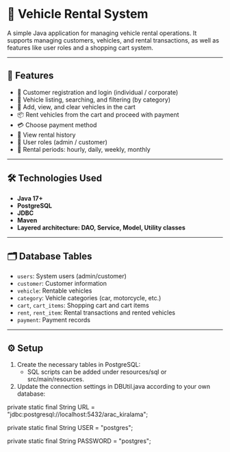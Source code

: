 # 🚗 Vehicle Rental System

A simple Java application for managing vehicle rental operations. It supports managing customers, vehicles, and rental transactions, as well as features like user roles and a shopping cart system.

---

## 📌 Features

- 👤 Customer registration and login (individual / corporate)
- 🚗 Vehicle listing, searching, and filtering (by category)
- 🛒 Add, view, and clear vehicles in the cart
- 📦 Rent vehicles from the cart and proceed with payment
- 💳 Choose payment method
- 📜 View rental history
- 🔐 User roles (admin / customer)
- 📆 Rental periods: hourly, daily, weekly, monthly

---

## 🛠️ Technologies Used

- **Java 17+**
- **PostgreSQL**
- **JDBC**
- **Maven**
- **Layered architecture: DAO, Service, Model, Utility classes**

---

## 🗂️ Database Tables

- `users`: System users (admin/customer)
- `customer`: Customer information
- `vehicle`: Rentable vehicles
- `category`: Vehicle categories (car, motorcycle, etc.)
- `cart`, `cart_items`: Shopping cart and cart items
- `rent`, `rent_item`: Rental transactions and rented vehicles
- `payment`: Payment records

---

## ⚙️ Setup

1. Create the necessary tables in PostgreSQL:
   - SQL scripts can be added under resources/sql or src/main/resources.
2. Update the connection settings in DBUtil.java according to your own database:


private static final String URL = "jdbc:postgresql://localhost:5432/arac_kiralama";

private static final String USER = "postgres";

private static final String PASSWORD = "postgres";

